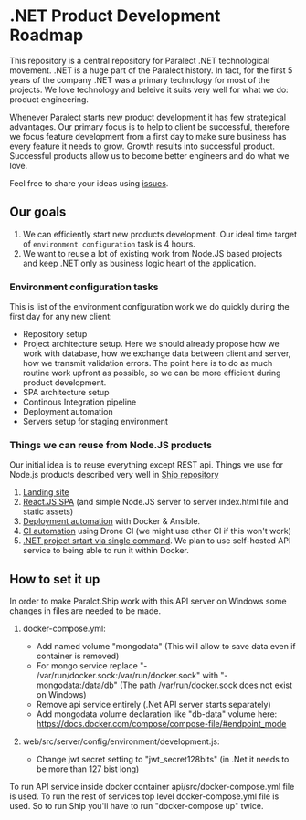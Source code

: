 # .NET Product Development Roadmap

This repository is a central repository for Paralect .NET technological movement. .NET is a huge part of the Paralect history. In fact, for the first 5 years of the company .NET was a primary technology for most of the projects. We love technology and beleive it suits very well for what we do: product engineering.

Whenever Paralect starts new product development it has few strategical advantages. Our primary focus is to help to client be successful, therefore we focus feature development from a first day to make sure business has every feature it needs to grow. Growth results into successful product. Successful products allow us to become better engineers and do what we love. 

 Feel free to share your ideas using [issues](https://github.com/paralect/dotnet-api-starter/issues/new).

## Our goals

1. We can efficiently start new products development. Our ideal time target of `environment configuration` task is 4 hours.
2. We want to reuse a lot of existing work from Node.JS based projects and keep .NET only as business logic heart of the application.

### Environment configuration tasks

This is list of the environment configuration work we do quickly during the first day for any new client:

- Repository setup
- Project architecture setup. Here we should already propose how we work with database, how we exchange data between client and server, how we transmit validation errors. The point here is to do as much routine work upfront as possible, so we can be more efficient during product development.
- SPA architecture setup
- Continous Integration pipeline
- Deployment automation
- Servers setup for staging environment

### Things we can reuse from Node.JS products

Our initial idea is to reuse everything except REST api. Things we use for Node.js products described very well in [Ship repository](https://github.com/paralect/ship)

1. [Landing site](https://github.com/paralect/nextjs-landing-starter)
2. [React.JS SPA](https://github.com/paralect/koa-react-starter) (and simple Node.JS server to server index.html file and static assets)
3. [Deployment automation](https://github.com/paralect/ship/tree/master/deploy/app) with Docker & Ansible. 
4. [CI automation](https://github.com/paralect/ship/tree/master/deploy/drone-ci) using Drone CI (we might use other CI if this won't work)
5. [.NET project srtart via single command](https://github.com/paralect/docker-compose-starter). We plan to use self-hosted API service to being able to run it within Docker. 

## How to set it up

In order to make Paralct.Ship work with this API server on Windows some changes in files are needed to be made.

1. docker-compose.yml:
	- Add named volume "mongodata" (This will allow to save data even if container is removed)
	- For mongo service replace "- /var/run/docker.sock:/var/run/docker.sock" with "- mongodata:/data/db" (The path /var/run/docker.sock does not exist on Windows)
	- Remove api service entirely (.Net API server starts separately)
	- Add mongodata volume declaration like "db-data" volume here:
	https://docs.docker.com/compose/compose-file/#endpoint_mode

2. web/src/server/config/environment/development.js:
	- Change jwt secret setting to "jwt_secret128bits" (in .Net it needs to be more than 127 bist long)


To run API service inside docker container api/src/docker-compose.yml file is used. To run the rest of services top level docker-compose.yml file is used. So to run Ship you'll have to run "docker-compose up" twice.